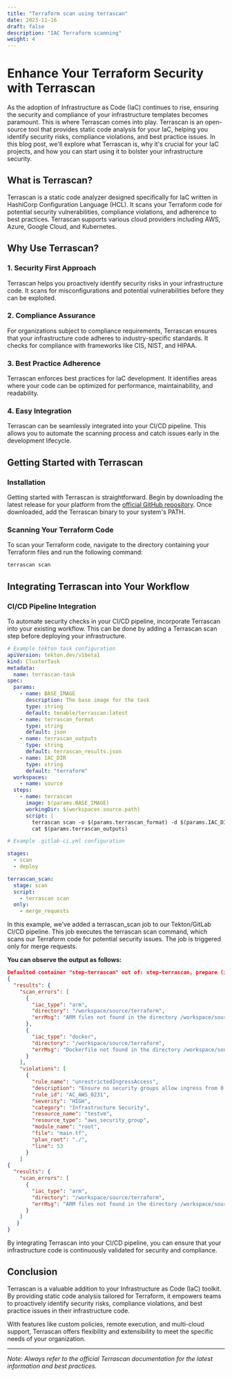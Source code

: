 ```yaml
---
title: "Terraform scan using terrascan"
date: 2023-11-16
draft: false
description: "IAC Terraform scanning"
weight: 4
---
```


# Enhance Your Terraform Security with Terrascan

As the adoption of Infrastructure as Code (IaC) continues to rise, ensuring the security and compliance of your infrastructure templates becomes paramount. This is where Terrascan comes into play. Terrascan is an open-source tool that provides static code analysis for your IaC, helping you identify security risks, compliance violations, and best practice issues. In this blog post, we'll explore what Terrascan is, why it's crucial for your IaC projects, and how you can start using it to bolster your infrastructure security.

## What is Terrascan?

Terrascan is a static code analyzer designed specifically for IaC written in HashiCorp Configuration Language (HCL). It scans your Terraform code for potential security vulnerabilities, compliance violations, and adherence to best practices. Terrascan supports various cloud providers including AWS, Azure, Google Cloud, and Kubernetes.

## Why Use Terrascan?

### 1. **Security First Approach**

Terrascan helps you proactively identify security risks in your infrastructure code. It scans for misconfigurations and potential vulnerabilities before they can be exploited.

### 2. **Compliance Assurance**

For organizations subject to compliance requirements, Terrascan ensures that your infrastructure code adheres to industry-specific standards. It checks for compliance with frameworks like CIS, NIST, and HIPAA.

### 3. **Best Practice Adherence**

Terrascan enforces best practices for IaC development. It identifies areas where your code can be optimized for performance, maintainability, and readability.

### 4. **Easy Integration**

Terrascan can be seamlessly integrated into your CI/CD pipeline. This allows you to automate the scanning process and catch issues early in the development lifecycle.

## Getting Started with Terrascan

### Installation

Getting started with Terrascan is straightforward. Begin by downloading the latest release for your platform from the [official GitHub repository](https://github.com/accurics/terrascan). Once downloaded, add the Terrascan binary to your system's PATH.

### Scanning Your Terraform Code

To scan your Terraform code, navigate to the directory containing your Terraform files and run the following command:

```bash
terrascan scan
```
## Integrating Terrascan into Your Workflow

### CI/CD Pipeline Integration

To automate security checks in your CI/CD pipeline, incorporate Terrascan into your existing workflow. This can be done by adding a Terrascan scan step before deploying your infrastructure.

```yaml
# Example tekton task configuration
apiVersion: tekton.dev/v1beta1
kind: ClusterTask
metadata:
  name: terrascan-task
spec:
  params:
    - name: BASE_IMAGE
      description: The base image for the task
      type: string
      default: tenable/terrascan:latest
    - name: terrascan_format
      type: string
      default: json
    - name: terrascan_outputs
      type: string
      default: terrascan_results.json
    - name: IAC_DIR
      type: string
      default: "terraform"
  workspaces:
    - name: source
  steps:
    - name: terrascan
      image: $(params.BASE_IMAGE)
      workingDir: $(workspaces.source.path)      
      script: |    
        terrascan scan -o $(params.terrascan_format) -d $(params.IAC_DIR) | tee -a $(params.terrascan_outputs)
        cat $(params.terrascan_outputs)
```

```yaml
# Example .gitlab-ci.yml configuration

stages:
  - scan
  - deploy

terrascan_scan:
  stage: scan
  script:
    - terrascan scan
  only:
    - merge_requests
```


In this example, we've added a terrascan_scan job to our Tekton/GitLab CI/CD pipeline. This job executes the terrascan scan command, which scans our Terraform code for potential security issues. The job is triggered only for merge requests.

**You can observe the output as follows:**
```json
Defaulted container "step-terrascan" out of: step-terrascan, prepare (init), place-scripts (init), working-dir-initializer (init)
{
  "results": {
    "scan_errors": [
      {
        "iac_type": "arm",
        "directory": "/workspace/source/terraform",
        "errMsg": "ARM files not found in the directory /workspace/source/terraform"
      },
      {
        "iac_type": "docker",
        "directory": "/workspace/source/terraform",
        "errMsg": "Dockerfile not found in the directory /workspace/source/terraform"
      }
    ],
    "violations": [
      {
        "rule_name": "unrestrictedIngressAccess",
        "description": "Ensure no security groups allow ingress from 0.0.0.0/0 to ALL ports and protocols",
        "rule_id": "AC_AWS_0231",
        "severity": "HIGH",
        "category": "Infrastructure Security",
        "resource_name": "testvm",
        "resource_type": "aws_security_group",
        "module_name": "root",
        "file": "main.tf",
        "plan_root": "./",
        "line": 53
      }
    ]
{
  "results": {
    "scan_errors": [
      {
        "iac_type": "arm",
        "directory": "/workspace/source/terraform",
        "errMsg": "ARM files not found in the directory /workspace/source/terraform"
      }
    ]
   }
}                      
```

By integrating Terrascan into your CI/CD pipeline, you can ensure that your infrastructure code is continuously validated for security and compliance.

## Conclusion

Terrascan is a valuable addition to your Infrastructure as Code (IaC) toolkit. By providing static code analysis tailored for Terraform, it empowers teams to proactively identify security risks, compliance violations, and best practice issues in their infrastructure code.

With features like custom policies, remote execution, and multi-cloud support, Terrascan offers flexibility and extensibility to meet the specific needs of your organization.

---

*Note: Always refer to the official Terrascan documentation for the latest information and best practices.*

